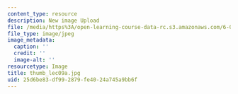 ```yaml
---
content_type: resource
description: New image Upload
file: /media/https%3A/open-learning-course-data-rc.s3.amazonaws.com/6-002-circuits-and-electronics-spring-2007/25d6be83df992879fe4024a745a9bb6f_thumb_lec09a.jpg
file_type: image/jpeg
image_metadata:
  caption: ''
  credit: ''
  image-alt: ''
resourcetype: Image
title: thumb_lec09a.jpg
uid: 25d6be83-df99-2879-fe40-24a745a9bb6f
---
```

